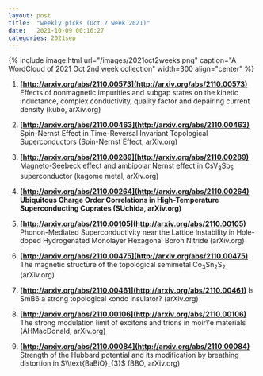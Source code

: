 ```yaml
---
layout: post
title:  "weekly picks (Oct 2 week 2021)"
date:   2021-10-09 00:16:27
categories: 2021sep
---
```


{% include image.html url="/images/2021oct2weeks.png" caption="A WordCloud of 2021 Oct 2nd week collection" width=300 align="center" %}


1. **[http://arxiv.org/abs/2110.00573](http://arxiv.org/abs/2110.00573)** Effects of nonmagnetic impurities and subgap states on the kinetic inductance, complex conductivity, quality factor and depairing current density (kubo, arXiv.org)

1. **[http://arxiv.org/abs/2110.00463](http://arxiv.org/abs/2110.00463)** Spin-Nernst Effect in Time-Reversal Invariant Topological Superconductors (Spin-Nernst Effect, arXiv.org)

1. **[http://arxiv.org/abs/2110.00289](http://arxiv.org/abs/2110.00289)** Magneto-Seebeck effect and ambipolar Nernst effect in CsV$_3$Sb$_5$ superconductor (kagome metal, arXiv.org)

1. **[http://arxiv.org/abs/2110.00264](http://arxiv.org/abs/2110.00264)** **Ubiquitous Charge Order Correlations in High-Temperature Superconducting Cuprates (SUchida, arXiv.org)**

1. **[http://arxiv.org/abs/2110.00105](http://arxiv.org/abs/2110.00105)** Phonon-Mediated Superconductivity near the Lattice Instability in Hole-doped Hydrogenated Monolayer Hexagonal Boron Nitride (arXiv.org)

1. **[http://arxiv.org/abs/2110.00475](http://arxiv.org/abs/2110.00475)** The magnetic structure of the topological semimetal Co$_3$Sn$_2$S$_2$ (arXiv.org)

1. **[http://arxiv.org/abs/2110.00461](http://arxiv.org/abs/2110.00461)** Is SmB6 a strong topological kondo insulator? (arXiv.org)

1. **[http://arxiv.org/abs/2110.00106](http://arxiv.org/abs/2110.00106)** The strong modulation limit of excitons and trions in moir\\'e materials (AHMacDonald, arXiv.org)

1. **[http://arxiv.org/abs/2110.00084](http://arxiv.org/abs/2110.00084)** Strength of the Hubbard potential and its modification by breathing distortion in $\\text{BaBiO}_{3}$ (BBO, arXiv.org)

